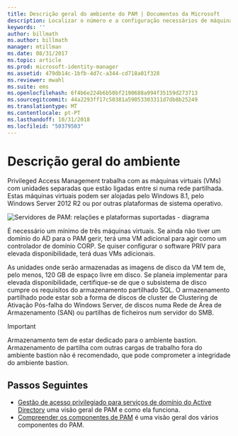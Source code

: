 ```yaml
---
title: Descrição geral do ambiente do PAM | Documentos da Microsoft
description: Localizar o número e a configuração necessários de máquinas virtuais a implementar Privileged Access Management com êxito
keywords: ''
author: billmath
ms.author: billmath
manager: mtillman
ms.date: 08/31/2017
ms.topic: article
ms.prod: microsoft-identity-manager
ms.assetid: 479db14c-1bfb-4d7c-a344-cd718a01f328
ms.reviewer: mwahl
ms.suite: ems
ms.openlocfilehash: 6f4b6e224b6b50bf2190688a994f35159d273713
ms.sourcegitcommit: 44a2293ff17c50381a59053303311d7db8b25249
ms.translationtype: MT
ms.contentlocale: pt-PT
ms.lasthandoff: 10/31/2018
ms.locfileid: "50379503"
---
```

# <a name="environment-overview"></a>Descrição geral do ambiente

Privileged Access Management trabalha com as máquinas virtuais (VMs) com unidades separadas que estão ligadas entre si numa rede partilhada. Estas máquinas virtuais podem ser alojadas pelo Windows 8.1, pelo Windows Server 2012 R2 ou por outras plataformas de sistema operativo.

![Servidores de PAM: relações e plataformas suportadas - diagrama](media/pam-test-lab-architecture.png)

É necessário um mínimo de três máquinas virtuais.  Se ainda não tiver um domínio do AD para o PAM gerir, terá uma VM adicional para agir como um controlador de domínio CORP.  Se quiser configurar o software PRIV para elevada disponibilidade, terá duas VMs adicionais.

As unidades onde serão armazenadas as imagens de disco da VM tem de, pelo menos, 120 GB de espaço livre em disco.  Se planeia implementar para elevada disponibilidade, certifique-se de que o subsistema de disco cumpre os requisitos do armazenamento partilhado SQL.  O armazenamento partilhado pode estar sob a forma de discos de cluster de Clustering de Ativação Pós-falha do Windows Server, de discos numa Rede de Área de Armazenamento (SAN) ou partilhas de ficheiros num servidor do SMB.

> [!IMPORTANT]
> Armazenamento tem de estar dedicado para o ambiente bastion. Armazenamento de partilha com outras cargas de trabalho fora do ambiente bastion não é recomendado, que pode comprometer a integridade do ambiente bastion.

## <a name="next-steps"></a>Passos Seguintes

- [Gestão de acesso privilegiado para serviços de domínio do Active Directory](privileged-identity-management-for-active-directory-domain-services.md) uma visão geral de PAM e como ela funciona.
- [Compreender os componentes de PAM](principles-of-operation.md) é uma visão geral dos vários componentes do PAM.
